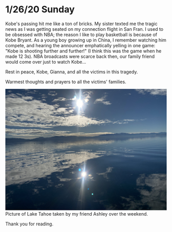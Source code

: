 # 1/26/20 Sunday

Kobe's passing hit me like a ton of bricks. My sister texted me the tragic news as I was getting seated on my connection flight in San Fran. I used to be obsessed with NBA; the reason I like to play basketball is because of Kobe Bryant. As a young boy growing up in China, I remember watching him compete, and hearing the announcer emphatically yelling in one game: "Kobe is shooting further and further!" (I think this was the game when he made 12 3s). NBA broadcasts were scarce back then, our family friend would come over just to watch Kobe...

Rest in peace, Kobe, Gianna, and all the victims in this tragedy. 

Warmest thoughts and prayers to all the victims' families. 

![Lake Tahoe](./assets/tahoe.JPG)
Picture of Lake Tahoe taken by my friend Ashley over the weekend. 

Thank you for reading.

